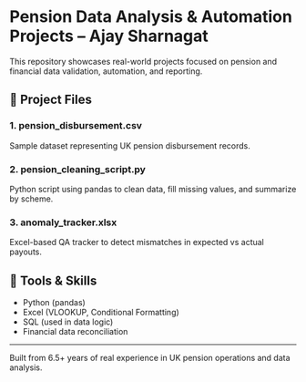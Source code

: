 # Pension Data Analysis & Automation Projects – Ajay Sharnagat

This repository showcases real-world projects focused on pension and financial data validation, automation, and reporting.

## 📂 Project Files

### 1. pension_disbursement.csv
Sample dataset representing UK pension disbursement records.

### 2. pension_cleaning_script.py
Python script using pandas to clean data, fill missing values, and summarize by scheme.

### 3. anomaly_tracker.xlsx
Excel-based QA tracker to detect mismatches in expected vs actual payouts.

## 🧰 Tools & Skills
- Python (pandas)
- Excel (VLOOKUP, Conditional Formatting)
- SQL (used in data logic)
- Financial data reconciliation

---

Built from 6.5+ years of real experience in UK pension operations and data analysis.
